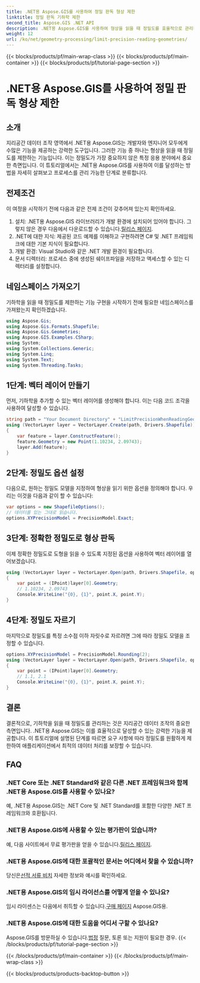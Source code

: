 ```yaml
---
title: .NET용 Aspose.GIS를 사용하여 정밀 판독 형상 제한
linktitle: 정밀 판독 기하학 제한
second_title: Aspose.GIS .NET API
description: .NET용 Aspose.GIS를 사용하여 형상을 읽을 때 정밀도를 효율적으로 관리하는 방법을 알아보세요. 최적의 데이터 처리를 위한 단계별 가이드를 따르세요.
weight: 12
url: /ko/net/geometry-processing/limit-precision-reading-geometries/
---
```


{{< blocks/products/pf/main-wrap-class >}}
{{< blocks/products/pf/main-container >}}
{{< blocks/products/pf/tutorial-page-section >}}

# .NET용 Aspose.GIS를 사용하여 정밀 판독 형상 제한

## 소개
지리공간 데이터 조작 영역에서 .NET용 Aspose.GIS는 개발자와 엔지니어 모두에게 수많은 기능을 제공하는 강력한 도구입니다. 그러한 기능 중 하나는 형상을 읽을 때 정밀도를 제한하는 기능입니다. 이는 정밀도가 가장 중요하지 않은 특정 응용 분야에서 중요한 측면입니다. 이 튜토리얼에서는 .NET용 Aspose.GIS를 사용하여 이를 달성하는 방법을 자세히 살펴보고 프로세스를 관리 가능한 단계로 분류합니다.
## 전제조건
이 여정을 시작하기 전에 다음과 같은 전제 조건이 갖추어져 있는지 확인하세요.
1.  설치: .NET용 Aspose.GIS 라이브러리가 개발 환경에 설치되어 있어야 합니다. 그렇지 않은 경우 다음에서 다운로드할 수 있습니다.[릴리스 페이지](https://releases.aspose.com/gis/net/).
2. .NET에 대한 지식: 제공된 코드 예제를 이해하고 구현하려면 C# 및 .NET 프레임워크에 대한 기본 지식이 필요합니다.
3. 개발 환경: Visual Studio와 같은 .NET 개발 환경이 필요합니다.
4. 문서 디렉터리: 프로세스 중에 생성된 쉐이프파일을 저장하고 액세스할 수 있는 디렉터리를 설정합니다.

## 네임스페이스 가져오기
기하학을 읽을 때 정밀도를 제한하는 기능 구현을 시작하기 전에 필요한 네임스페이스를 가져왔는지 확인하겠습니다.
```csharp
using Aspose.Gis;
using Aspose.Gis.Formats.Shapefile;
using Aspose.Gis.Geometries;
using Aspose.GIS.Examples.CSharp;
using System;
using System.Collections.Generic;
using System.Linq;
using System.Text;
using System.Threading.Tasks;
```

## 1단계: 벡터 레이어 만들기
먼저, 기하학을 추가할 수 있는 벡터 레이어를 생성해야 합니다. 이는 다음 코드 조각을 사용하여 달성할 수 있습니다.
```csharp
string path = "Your Document Directory" + "LimitPrecisionWhenReadingGeometries_out.shp";
using (VectorLayer layer = VectorLayer.Create(path, Drivers.Shapefile))
{
	var feature = layer.ConstructFeature();
	feature.Geometry = new Point(1.10234, 2.09743);
	layer.Add(feature);
}
```
## 2단계: 정밀도 옵션 설정
다음으로, 원하는 정밀도 모델을 지정하여 형상을 읽기 위한 옵션을 정의해야 합니다. 우리는 이것을 다음과 같이 할 수 있습니다:
```csharp
var options = new ShapefileOptions();
// 데이터를 있는 그대로 읽습니다.
options.XYPrecisionModel = PrecisionModel.Exact;
```
## 3단계: 정확한 정밀도로 형상 판독
이제 정확한 정밀도로 도형을 읽을 수 있도록 지정된 옵션을 사용하여 벡터 레이어를 열어보겠습니다.
```csharp
using (VectorLayer layer = VectorLayer.Open(path, Drivers.Shapefile, options))
{
	var point = (IPoint)layer[0].Geometry;
	// 1.10234, 2.09743
	Console.WriteLine("{0}, {1}", point.X, point.Y);
}
```
## 4단계: 정밀도 자르기
마지막으로 정밀도를 특정 소수점 이하 자릿수로 자르려면 그에 따라 정밀도 모델을 조정할 수 있습니다.
```csharp
options.XYPrecisionModel = PrecisionModel.Rounding(2);
using (VectorLayer layer = VectorLayer.Open(path, Drivers.Shapefile, options))
{
	var point = (IPoint)layer[0].Geometry;
	// 1.1, 2.1
	Console.WriteLine("{0}, {1}", point.X, point.Y);
}
```

## 결론
결론적으로, 기하학을 읽을 때 정밀도를 관리하는 것은 지리공간 데이터 조작의 중요한 측면입니다. .NET용 Aspose.GIS는 이를 효율적으로 달성할 수 있는 강력한 기능을 제공합니다. 이 튜토리얼에 설명된 단계를 따르면 요구 사항에 따라 정밀도를 원활하게 제한하여 애플리케이션에서 최적의 데이터 처리를 보장할 수 있습니다.
## FAQ
### .NET Core 또는 .NET Standard와 같은 다른 .NET 프레임워크와 함께 .NET용 Aspose.GIS를 사용할 수 있나요?
예, .NET용 Aspose.GIS는 .NET Core 및 .NET Standard를 포함한 다양한 .NET 프레임워크와 호환됩니다.
### .NET용 Aspose.GIS에 사용할 수 있는 평가판이 있습니까?
 예, 다음 사이트에서 무료 평가판을 얻을 수 있습니다.[릴리스 페이지](https://releases.aspose.com/).
### .NET용 Aspose.GIS에 대한 포괄적인 문서는 어디에서 찾을 수 있습니까?
 당신은[선적 서류 비치](https://reference.aspose.com/gis/net/) 자세한 정보와 예시를 확인하세요.
### .NET용 Aspose.GIS의 임시 라이선스를 어떻게 얻을 수 있나요?
 임시 라이센스는 다음에서 취득할 수 있습니다.[구매 페이지](https://purchase.aspose.com/temporary-license/) Aspose.GIS용.
### .NET용 Aspose.GIS에 대한 도움을 어디서 구할 수 있나요?
 Aspose.GIS를 방문하실 수 있습니다.[법정](https://forum.aspose.com/c/gis/33) 질문, 토론 또는 지원이 필요한 경우.
{{< /blocks/products/pf/tutorial-page-section >}}

{{< /blocks/products/pf/main-container >}}
{{< /blocks/products/pf/main-wrap-class >}}

{{< blocks/products/products-backtop-button >}}
